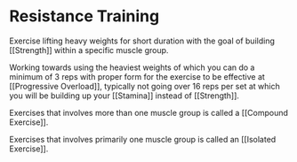 # Resistance Training

Exercise lifting heavy weights for short duration with the goal of  building [[Strength]] within a specific muscle group.

Working towards using the heaviest weights of which you can do a minimum of 3 reps with proper form for the exercise to be effective at [[Progressive Overload]], typically not going over 16 reps per set at which you will be building up your [[Stamina]] instead of [[Strength]].

Exercises that involves more than one muscle group is called a  [[Compound Exercise]].

Exercises that involves primarily  one muscle group is called an [[Isolated Exercise]].